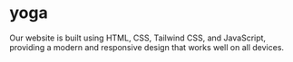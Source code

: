 # yoga
Our website is built using HTML, CSS, Tailwind CSS, and JavaScript, providing a modern and responsive design that works well on all devices.
